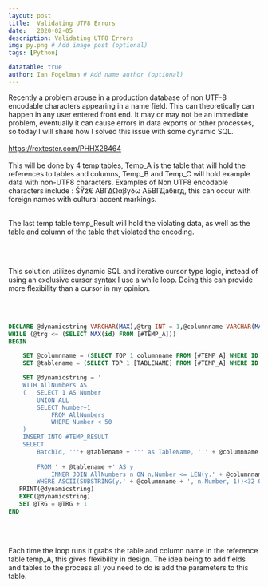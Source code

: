 ```yaml
---
layout: post
title:  Validating UTF8 Errors
date:   2020-02-05
description: Validating UTF8 Errors
img: py.png # Add image post (optional)
tags: [Python]

datatable: true
author: Ian Fogelman # Add name author (optional)
---
```

<meta property="og:title" content="Validating UTF8 Errors">
<meta property="og:description" content="A blog by Ian Fogelman.">
<meta property="og:image" content="https://repository-images.githubusercontent.com/190807493/a3610e80-bed1-11e9-87ac-2a4f0aa3b2ee">
<meta property="og:url" content="https://repository-images.githubusercontent.com/190807493/a3610e80-bed1-11e9-87ac-2a4f0aa3b2ee">

Recently a problem arouse in a production database of non UTF-8 encodable characters appearing in a name field. This can theoretically can happen in any user entered front end.
It may or may not be an immediate problem, eventually it can cause errors in data exports or other processes, so today I will share how I solved this issue with some dynamic SQL.
<br>
<br>
https://rextester.com/PHHX28464
<br>
<br>
This will be done by 4 temp tables, Temp_A is the table that will hold the references to tables and columns, Temp_B and Temp_C will hold example data with non-UTF8 characters.
Examples of Non UTF8 encodable characters include : ŠŸž€ ΑΒΓΔΩαβγδω АБВГДабвгд, this can occur with foreign names with cultural accent markings. 
<br>
<br>

The last temp table temp_Result will hold the violating data, as well as the table and column of the table that violated the encoding.

<br>
<br>

This solution utilizes dynamic SQL and iterative cursor type logic, instead of using an exclusive cursor syntax I use a while loop.
Doing this can provide more flexibility than a cursor in my opinion.

<br>
<br>

~~~sql
DECLARE @dynamicstring VARCHAR(MAX),@trg INT = 1,@columnname VARCHAR(MAX),@tablename VARCHAR(MAX),@IdColumnName VARCHAR(MAX) 
WHILE (@trg <= (SELECT MAX(id) FROM [#TEMP_A]))
BEGIN 

	SET @columnname = (SELECT TOP 1 columnname FROM [#TEMP_A] WHERE ID = @TRG)
	SET @tablename = (SELECT TOP 1 [TABLENAME] FROM [#TEMP_A] WHERE ID = @TRG)

	SET @dynamicstring = '
	WITH AllNumbers AS
	(   SELECT 1 AS Number
		UNION ALL
		SELECT Number+1
			FROM AllNumbers
			WHERE Number < 50
	)
	INSERT INTO #TEMP_RESULT
	SELECT 
		BatchId, '''+ @tablename + ''' as TableName, ''' + @columnname + ''' BadValueColumn, CONVERT(varchar(50),' + @columnname + ') AS BadValue
		
		FROM ' + @tablename +' AS y
			INNER JOIN AllNumbers n ON n.Number <= LEN(y.' + @columnname + ')
		WHERE ASCII(SUBSTRING(y.' + @columnname + ', n.Number, 1))<32 OR ASCII(SUBSTRING(y.' + @columnname + ', n.Number, 1))>127'
   PRINT(@dynamicstring)
   EXEC(@dynamicstring)
   SET @TRG = @TRG + 1
END

~~~


<br>
<br>

Each time the loop runs it grabs the table and column name in the reference table temp_A, this gives flexibility in design.
The idea being to add fields and tables to the process all you need to do is add the parameters to this table.




